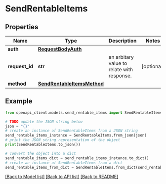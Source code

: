 # SendRentableItems


## Properties

Name | Type | Description | Notes
------------ | ------------- | ------------- | -------------
**auth** | [**RequestBodyAuth**](RequestBodyAuth.md) |  | 
**request_id** | **str** | an arbitary value to relate with response. | [optional] 
**method** | [**SendRentableItemsMethod**](SendRentableItemsMethod.md) |  | 

## Example

```python
from openapi_client.models.send_rentable_items import SendRentableItems

# TODO update the JSON string below
json = "{}"
# create an instance of SendRentableItems from a JSON string
send_rentable_items_instance = SendRentableItems.from_json(json)
# print the JSON string representation of the object
print(SendRentableItems.to_json())

# convert the object into a dict
send_rentable_items_dict = send_rentable_items_instance.to_dict()
# create an instance of SendRentableItems from a dict
send_rentable_items_from_dict = SendRentableItems.from_dict(send_rentable_items_dict)
```
[[Back to Model list]](../README.md#documentation-for-models) [[Back to API list]](../README.md#documentation-for-api-endpoints) [[Back to README]](../README.md)


